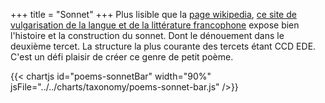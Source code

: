 +++
title = "Sonnet"
+++
Plus lisible que la [page wikipedia](https://fr.wikipedia.org/wiki/Sonnet), [ce site de vulgarisation de la langue et de la littérature francophone](https://www.espacefrancais.com/le-sonnet/) expose bien l'histoire et la construction du sonnet. Dont le dénouement dans le deuxième tercet. La structure la plus courante des tercets étant CCD EDE. C'est un défi plaisir de créer ce genre de petit poème.

{{< chartjs id="poems-sonnetBar" width="90%" jsFile="../../charts/taxonomy/poems-sonnet-bar.js" />}}
